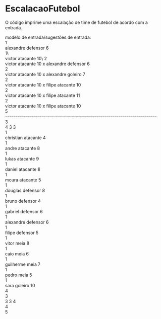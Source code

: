 # EscalacaoFutebol
O código imprime uma escalação de time de futebol de acordo com a entrada.

modelo de entrada/sugestões de entrada:\
1\
alexandre defensor 6\
1\            
victor atacante 10\ 
2\
victor atacante 10 x alexandre defensor 6\
2\
victor atacante 10 x alexandre goleiro 7\
2\
victor atacante 10 x filipe atacante 10\
2\
victor atacante 10 x filipe atacante 11\
2\
victor atacante 10 x filipe atacante 10\
5\
----------------------------------------------------------------------------\
3\
4 3 3\
1\
christian atacante 4\
1\
andre atacante 8\
1\
lukas atacante 9\
1\
daniel atacante 8\
1\
moura atacante 5\
1\
douglas defensor 8\
1\
bruno defensor 4\
1\
gabriel defensor 6\
1\
alexandre defensor 6\
1\
filipe defensor 5\
1\
vitor meia 8\
1\
caio meia 6\
1\
guilherme meia 7\
1\
pedro meia 5\
1\
sara goleiro 10\
4\
3\
3 3 4\
4\
5
